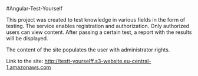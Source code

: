 #Angular-Test-Yourself

This project was created to test knowledge in various fields in the form of testing. The service enables registration and authorization. Only authorized users can view content. After passing a certain test, a report with the results will be displayed.

The content of the site populates the user with administrator rights.

Link to the site: http://testt-yourselff.s3-website.eu-central-1.amazonaws.com
